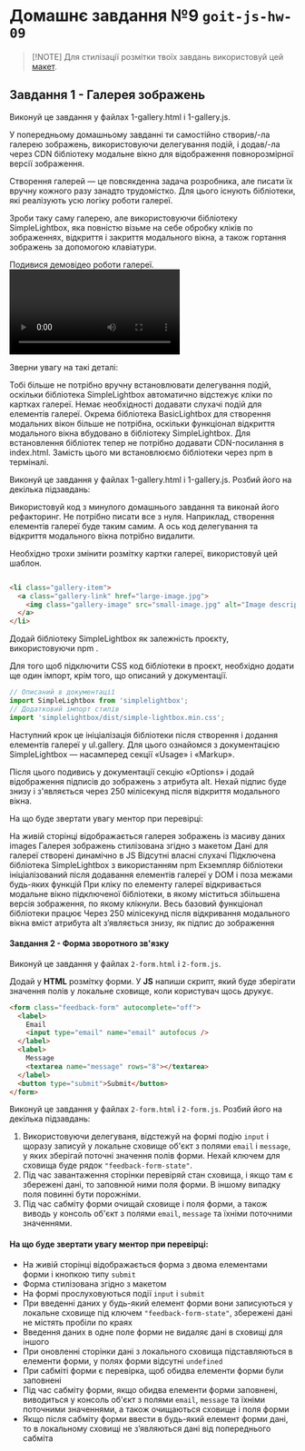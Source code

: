 # Домашнє завдання №9 `goit-js-hw-09`

> [!NOTE] Для стилізації розмітки твоїх завдань використовуй цей
> [макет](https://www.figma.com/file/m8k9NQV7qZrtYDCvxfD68B/%D0%94%D0%97-JavaScript?type=design&node-id=3-969&mode=design&t=rHElfDXknQHk0BFj-0).

## Завдання 1 - Галерея зображень



Виконуй це завдання у файлах 1-gallery.html і 1-gallery.js.

У попередньому домашньому завданні ти самостійно створив/-ла галерею зображень, використовуючи делегування подій, і додав/-ла через CDN бібліотеку модальне вікно для відображення повнорозмірної версії зображення.



Створення галерей — це повсякденна задача розробника, але писати їх вручну кожного разу занадто трудомістко. Для цього існують бібліотеки, які реалізують усю логіку роботи галереї.



Зроби таку саму галерею, але використовуючи бібліотеку SimpleLightbox, яка повністю візьме на себе обробку кліків по зображеннях, відкриття і закриття модального вікна, а також гортання зображень за допомогою клавіатури.



Подивися демовідео роботи галереї.
<video src="https://github.com/gudzsv/goit-js-hw-09/assets/49489543/5559ce5e-ac84-4aaf-9d34-1a1ca4d98ff2"></video>


Зверни увагу на такі деталі:

Тобі більше не потрібно вручну встановлювати делегування подій, оскільки бібліотека SimpleLightbox автоматично відстежує кліки по картках галереї. Немає необхідності додавати слухачі подій для елементів галереї.
Окрема бібліотека BasicLightbox для створення модальних вікон більше не потрібна, оскільки функціонал відкриття модального вікна вбудовано в бібліотеку SimpleLightbox.
Для встановлення бібліотек тепер не потрібно додавати CDN-посилання в index.html. Замість цього ми встановлюємо бібліотеки через npm в терміналі.


Виконуй це завдання у файлах 1-gallery.html і 1-gallery.js. Розбий його на декілька підзавдань:



Використовуй код з минулого домашнього завдання та виконай його рефакторинг. Не потрібно писати все з нуля. Наприклад, створення елементів галереї буде таким самим. А ось код делегування та відкриття модального вікна потрібно видалити.



Необхідно трохи змінити розмітку картки галереї, використовуй цей шаблон.
```html

<li class="gallery-item">
  <a class="gallery-link" href="large-image.jpg">
    <img class="gallery-image" src="small-image.jpg" alt="Image description" />
  </a>
</li>
```

Додай бібліотеку SimpleLightbox як залежність проєкту, використовуючи npm .

Для того щоб підключити CSS код бібліотеки в проєкт, необхідно додати ще один імпорт, крім того, що описаний у документації.

```js
// Описаний в документації
import SimpleLightbox from 'simplelightbox';
// Додатковий імпорт стилів
import 'simplelightbox/dist/simple-lightbox.min.css';
```

Наступний крок це ініціалізація бібліотеки після створення і додання елементів галереї у ul.gallery. Для цього ознайомся з документацією SimpleLightbox — насамперед секції «Usage» і «Markup».



Після цього подивись у документації секцію «Options» і додай відображення підписів до зображень з атрибута alt. Нехай підпис буде знизу і з'являється через 250 мілісекунд після відкриття модального вікна.



На що буде звертати увагу ментор при перевірці:

На живій сторінці відображається галерея зображень із масиву даних images
Галерея зображень стилізована згідно з макетом
Дані для галереї створені динамічно в JS
Відсутні власні слухачі
Підключена бібліотека SimpleLightbox з використанням npm
Екземпляр бібліотеки ініціалізований після додавання елементів галереї у DOM і поза межами будь-яких функцій
При кліку по елементу галереї відкривається модальне вікно підключеної бібліотеки, в якому міститься збільшена версія зображення, по якому клікнули. Весь базовий функціонал бібліотеки працює
Через 250 мілісекунд після відкривання модального вікна вміст атрибута alt з’являється знизу, як підпис до зображення
#### Завдання 2 - Форма зворотного зв'язку
Виконуй це завдання у файлах `2-form.html` і `2-form.js`.

Додай у **HTML** розмітку форми. У **JS** напиши скрипт, який буде зберігати значення полів у локальне сховище, коли користувач щось друкує.

```html
<form class="feedback-form" autocomplete="off">
  <label>
    Email
    <input type="email" name="email" autofocus />
  </label>
  <label>
    Message
    <textarea name="message" rows="8"></textarea>
  </label>
  <button type="submit">Submit</button>
</form>
```
Виконуй це завдання у файлах `2-form.html` і `2-form.js`. Розбий його на декілька підзавдань:
1. Використовуючи делегуваня, відстежуй на формі подію `input` і щоразу записуй у локальне сховище об'єкт з полями `email` і `message`, у яких зберігай поточні значення полів форми. Нехай ключем для сховища буде рядок `"feedback-form-state"`.
2. Під час завантаження сторінки перевіряй стан сховища, і якщо там є збережені дані, то заповнюй ними поля форми. В іншому випадку поля повинні бути порожніми.
3. Під час сабміту форми очищай сховище і поля форми, а також виводь у консоль об'єкт з полями `email`, `message` та їхніми поточними значеннями.

#### На що буде звертати увагу ментор при перевірці:
- На живій сторінці відображається форма з двома елементами форми і кнопкою типу `submit`
- Форма стилізована згідно з макетом
- На формі прослуховуються події `input` і `submit`
- При введенні даних у будь-який елемент форми вони записуються у локальне сховище під ключем `"feedback-form-state"`, збережені дані не містять пробіли по краях
- Введення даних в одне поле форми не видаляє дані в сховищі для іншого
- При оновленні сторінки дані з локального сховища підставляються в елементи форми, у полях форми відсутні `undefined`
- При сабміті форми є перевірка, щоб обидва елементи форми були заповнені
- Під час сабміту форми, якщо обидва елементи форми заповнені, виводиться у консоль об'єкт з полями `email`, `message` та їхніми поточними значеннями, а також очищаються сховище і поля форми
- Якщо після сабміту форми ввести в будь-який елемент форми дані, то в локальному сховищі не з’являються дані від попереднього сабміта
